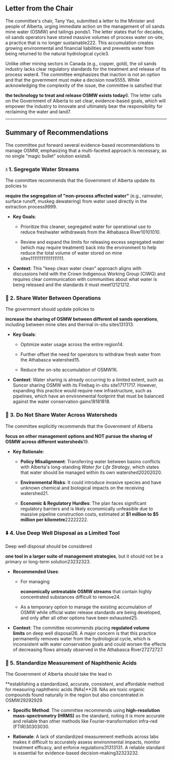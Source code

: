 ## Letter from the Chair

The committee's chair, Tany Yao, submitted a letter to the Minister and people of Alberta, urging immediate action on the management of oil sands mine water (OSMW) and tailings ponds1. The letter states that for decades, oil sands operators have stored massive volumes of process water on-site, a practice that is no longer sustainable222. This accumulation creates growing environmental and financial liabilities and prevents water from being returned to the natural hydrological cycle3.

Unlike other mining sectors in Canada (e.g., copper, gold), the oil sands industry lacks clear regulatory standards for the treatment and release of its process water4. The committee emphasizes that inaction is not an option and that the government must make a decision now5555. While acknowledging the complexity of the issue, the committee is satisfied that 

**the technology to treat and release OSMW exists today**6. The letter calls on the Government of Alberta to set clear, evidence-based goals, which will empower the industry to innovate and ultimately bear the responsibility for reclaiming the water and land7.

---

## Summary of Recommendations

The committee put forward several evidence-based recommendations to manage OSMW, emphasizing that a multi-faceted approach is necessary, as no single "magic bullet" solution exists8.

### 💧 1. Segregate Water Streams

The committee recommends that the Government of Alberta update its policies to 

**require the segregation of "non-process affected water"** (e.g., rainwater, surface runoff, muskeg dewatering) from water used directly in the extraction process9999.

- **Key Goals**:
    
    - Prioritize this cleaner, segregated water for operational use to reduce freshwater withdrawals from the Athabasca River10101010.
        
    - Review and expand the limits for releasing excess segregated water (which may require treatment) back into the environment to help reduce the total volume of water stored on mine sites111111111111111111.
        
- **Context**: This "keep clean water clean" approach aligns with discussions held with the Crown Indigenous Working Group (CIWG) and requires clear communication with communities about what water is being released and the standards it must meet12121212.
    

### 🤝 2. Share Water Between Operations

The government should update policies to 

**increase the sharing of OSMW between different oil sands operations**, including between mine sites and thermal in-situ sites131313.

- **Key Goals**:
    
    - Optimize water usage across the entire region14.
        
    - Further offset the need for operators to withdraw fresh water from the Athabasca watershed15.
        
    - Reduce the on-site accumulation of OSMW16.
        
- **Context**: Water sharing is already occurring to a limited extent, such as Suncor sharing OSMW with its Firebag in-situ site17171717. However, expanding this practice would require new infrastructure, such as pipelines, which have an environmental footprint that must be balanced against the water conservation gains18181818.
    

### 🚫 3. Do Not Share Water Across Watersheds

The committee explicitly recommends that the Government of Alberta 

**focus on other management options and NOT pursue the sharing of OSMW across different watersheds**19.

- **Key Rationale**:
    
    - **Policy Misalignment**: Transferring water between basins conflicts with Alberta's long-standing _Water for Life Strategy_, which states that water should be managed within its own watershed20202020.
        
    - **Environmental Risks**: It could introduce invasive species and have unknown chemical and biological impacts on the receiving watershed21.
        
    - **Economic & Regulatory Hurdles**: The plan faces significant regulatory barriers and is likely economically unfeasible due to massive pipeline construction costs, estimated at **$1 million to $5 million per kilometre**22222222.
        

### ⬇️ 4. Use Deep Well Disposal as a Limited Tool

Deep well disposal should be considered 

**one tool in a larger suite of management strategies**, but it should not be a primary or long-term solution23232323.

- **Recommended Uses**:
    
    - For managing 
        
        **economically untreatable OSMW streams** that contain highly concentrated substances difficult to remove24.
        
    - As a temporary option to manage the existing accumulation of OSMW while official water release standards are being developed, and only after all other options have been exhausted25.
        
- **Context**: The committee recommends placing **regulated volume limits** on deep well disposal26. A major concern is that this practice permanently removes water from the hydrological cycle, which is inconsistent with water conservation goals and could worsen the effects of decreasing flows already observed in the Athabasca River27272727.
    

### 🔬 5. Standardize Measurement of Naphthenic Acids

The Government of Alberta should take the lead in 

**establishing a standardized, accurate, consistent, and affordable method for measuring naphthenic acids (NAs)**28. NAs are toxic organic compounds found naturally in the region but also concentrated in OSMW29292929.

- **Specific Method**: The committee recommends using **high-resolution mass-spectrometry (HRMS)** as the standard, noting it is more accurate and reliable than other methods like Fourier-transformation infra-red (FTIR)30303030.
    
- **Rationale**: A lack of standardized measurement methods across labs makes it difficult to accurately assess environmental impacts, monitor treatment efficacy, and enforce regulations31313131. A reliable standard is essential for evidence-based decision-making32323232.